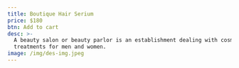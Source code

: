 ```yaml
---
title: Boutique Hair Serium
price: $180
btn: Add to cart
desc: >-
  A beauty salon or beauty parlor is an establishment dealing with cosmetic
  treatments for men and women.
image: /img/des-img.jpeg
---
```


